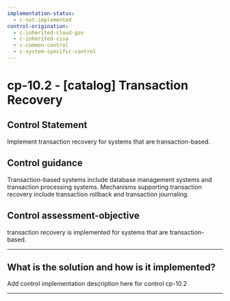 ```yaml
---
implementation-status:
  - c-not-implemented
control-origination:
  - c-inherited-cloud-gov
  - c-inherited-cisa
  - c-common-control
  - c-system-specific-control
---
```


# cp-10.2 - \[catalog\] Transaction Recovery

## Control Statement

Implement transaction recovery for systems that are transaction-based.

## Control guidance

Transaction-based systems include database management systems and transaction processing systems. Mechanisms supporting transaction recovery include transaction rollback and transaction journaling.

## Control assessment-objective

transaction recovery is implemented for systems that are transaction-based.

______________________________________________________________________

## What is the solution and how is it implemented?

Add control implementation description here for control cp-10.2

______________________________________________________________________
